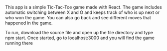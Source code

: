 This app is a simple Tic-Tac-Toe game made with React.
The game includes automatic switching between X and O and keeps track of who is up next or who won the game. You can also go back and see different moves that happened in the game.

To run, download the source file and open up the file directory and type npm start. 
Once started, go to localhost:3000 and you will find the game running there
